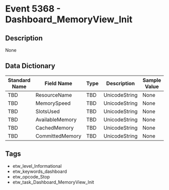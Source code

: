 # Event 5368 - Dashboard_MemoryView_Init

## Description
None

## Data Dictionary
|Standard Name|Field Name|Type|Description|Sample Value|
|---|---|---|---|---|
|TBD|ResourceName|TBD|UnicodeString|None|None|
|TBD|MemorySpeed|TBD|UnicodeString|None|None|
|TBD|SlotsUsed|TBD|UnicodeString|None|None|
|TBD|AvailableMemory|TBD|UnicodeString|None|None|
|TBD|CachedMemory|TBD|UnicodeString|None|None|
|TBD|CommittedMemory|TBD|UnicodeString|None|None|

## Tags
* etw_level_Informational
* etw_keywords_dashboard
* etw_opcode_Stop
* etw_task_Dashboard_MemoryView_Init